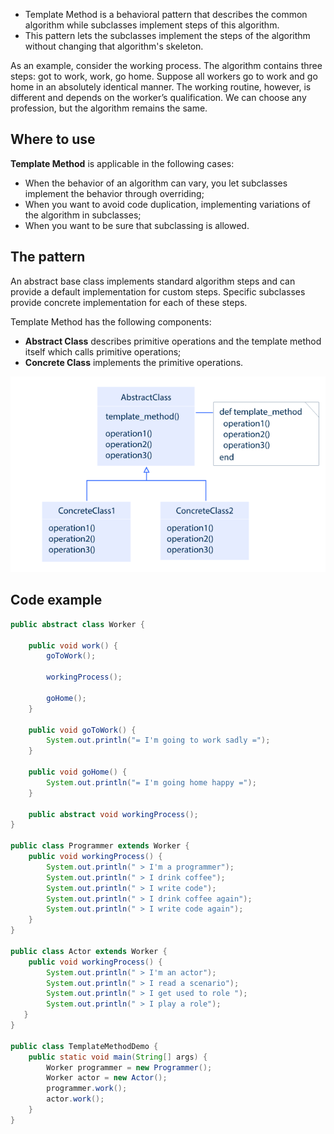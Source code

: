 - Template Method is a behavioral pattern that describes the common algorithm while subclasses implement steps of this algorithm.
- This pattern lets the subclasses implement the steps of the algorithm without changing that algorithm's skeleton.

As an example, consider the working process. The algorithm contains three steps: got to work, work, go home. Suppose all workers go to work and go home in an absolutely identical manner. The working routine, however, is different and depends on the worker’s qualification. We can choose any profession, but the algorithm remains the same.

## Where to use

**Template Method** is applicable in the following cases:

- When the behavior of an algorithm can vary, you let subclasses implement the behavior through overriding;
- When you want to avoid code duplication, implementing variations of the algorithm in subclasses;
- When you want to be sure that subclassing is allowed.

## The pattern

An abstract base class implements standard algorithm steps and can provide a default implementation for custom steps. Specific subclasses provide concrete implementation for each of these steps.

Template Method has the following components:

- **Abstract Class** describes primitive operations and the template method itself which calls primitive operations;
- **Concrete Class** implements the primitive operations.

![template method](assets/template-method.png)

## Code example

```java
public abstract class Worker {
 
    public void work() {
        goToWork();
 
        workingProcess();
 
        goHome();
    }
 
    public void goToWork() {
        System.out.println("= I'm going to work sadly =");
    }
 
    public void goHome() {
        System.out.println("= I'm going home happy =");
    }
 
    public abstract void workingProcess();
}

public class Programmer extends Worker {
    public void workingProcess() {
        System.out.println(" > I'm a programmer");
        System.out.println(" > I drink coffee");
        System.out.println(" > I write code");
        System.out.println(" > I drink coffee again");
        System.out.println(" > I write code again");
    }
}
 
public class Actor extends Worker {
    public void workingProcess() {
        System.out.println(" > I'm an actor");
        System.out.println(" > I read a scenario");
        System.out.println(" > I get used to role ");
        System.out.println(" > I play a role");
   }
}

public class TemplateMethodDemo {
    public static void main(String[] args) {
        Worker programmer = new Programmer();
        Worker actor = new Actor();
        programmer.work();
        actor.work();
    }
}
```